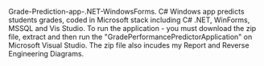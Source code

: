 Grade-Prediction-app-.NET-WindowsForms.
C# Windows app predicts students grades, coded in Microsoft stack including C# .NET, WinForms, MSSQL and Vis Studio. To run the application - you must download the zip file, extract and then run the "GradePerformancePredictorApplication" on Microsoft Visual Studio. The zip file also incudes my Report and Reverse Engineering Diagrams.
